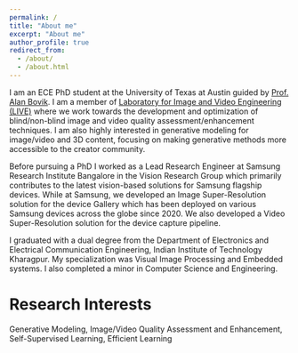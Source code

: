 ```yaml
---
permalink: /
title: "About me"
excerpt: "About me"
author_profile: true
redirect_from: 
  - /about/
  - /about.html
---
```

I am an ECE PhD student at the University of Texas at Austin guided by [Prof. Alan Bovik](https://www.ece.utexas.edu/people/faculty/alan-bovik).
I am a member of [Laboratory for Image and Video Engineering (LIVE)](https://live.ece.utexas.edu/index.php) where we work towards the development and optimization of blind/non-blind image and video quality assessment/enhancement techniques. I am also highly interested in generative modeling for image/video and 3D content, focusing on making generative methods more accessible to the creator community.

Before pursuing a PhD I worked as a Lead Research Engineer at Samsung Research Institute Bangalore in the Vision Research Group which primarily contributes to the latest vision-based solutions for Samsung flagship devices. While at Samsung, we developed an Image Super-Resolution solution for the device Gallery which has been deployed on various Samsung devices across the globe since 2020. We also developed a Video Super-Resolution solution for the device capture pipeline.

I graduated with a dual degree from the Department of Electronics and Electrical Communication Engineering, Indian Institute of Technology Kharagpur. My specialization was Visual Image Processing and Embedded systems. I also completed a minor in Computer Science and Engineering. 


Research Interests
==================
Generative Modeling, Image/Video Quality Assessment and Enhancement, Self-Supervised Learning, Efficient Learning
